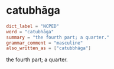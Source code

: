 # catubhāga

``` toml
dict_label = "NCPED"
word = "catubhāga"
summary = "the fourth part; a quarter."
grammar_comment = "masculine"
also_written_as = ["catubbhāga"]
```

the fourth part; a quarter.

